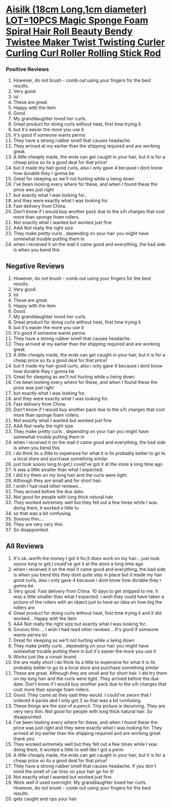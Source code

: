 # [Aisilk (18cm Long,1cm diameter) LOT&#x3D;10PCS Magic Sponge Foam Spiral Hair Roll Beauty Bendy Twistee Maker Twist Twisting Curler Curling Curl Roller Rolling Stick Rod](https://products.checkmycream.com/products/Aisilk-(18cm-Long1cm-diameter)-LOT10PCS-Magic-Sponge-Foam-Spiral-Hair-Roll-Beauty-Bendy-Twistee-Maker-Twist-Twisting-Curler-Curling-Curl-Roller-Rolling-Stick-Rod.html)

### Positive Reviews

<ol>
      <li>However, do not brush - comb out using your fingers for the best results.</li>
      <li>Very good.</li>
      <li>lol</li>
      <li>These are great.</li>
      <li>Happy with the item</li>
      <li>Good.</li>
      <li>My granddaughter loved her curls.  </li>
      <li>Great product for doing curls without heat, first time trying it</li>
      <li>but it&#x27;s easier the more you use it</li>
      <li>It&#x27;s good if someone wants perms</li>
      <li>They have a strong rubber smell that causes headache.</li>
      <li>They arrived at my earlier than the shipping required and are working great.  </li>
      <li>A little cheaply made, the ends can get caught in your hair, but it is for a cheap price so its a good deal for that price!</li>
      <li>but it made my hair good curls, also i only gave 4 because i dont know how durable they r gonna be</li>
      <li>Great for sleeping as we&#x27;ll not hurting while u lieing down</li>
      <li>I&#x27;ve been looking every where for these, and when I found these the price was just right</li>
      <li>but exactly what I was looking for..</li>
      <li>and they were exactly what I was looking for.</li>
      <li>Fast delivery from China.</li>
      <li>Don&#x27;t know if I would buy another pack due to the s/h charges that cost more than sponge foam rollers.</li>
      <li>Not exactly what I wanted but worked just fine</li>
      <li>AAA Not really the right size</li>
      <li>They make pretty curls , depending on your hair you might have somewhat trouble putting them in</li>
      <li>when i received it on the mail it came good and everything, the bad side is when you bend this</li>
</ol>


<h2>Negative Reviews</h2>
<ol>
<li> However, do not brush - comb out using your fingers for the best results.</li>
<li> Very good.</li>
<li> lol</li>
<li> These are great.</li>
<li> Happy with the item</li>
<li> Good.</li>
<li> My granddaughter loved her curls.  </li>
<li> Great product for doing curls without heat, first time trying it</li>
<li> but it&#x27;s easier the more you use it</li>
<li> It&#x27;s good if someone wants perms</li>
<li> They have a strong rubber smell that causes headache.</li>
<li> They arrived at my earlier than the shipping required and are working great.  </li>
<li> A little cheaply made, the ends can get caught in your hair, but it is for a cheap price so its a good deal for that price!</li>
<li> but it made my hair good curls, also i only gave 4 because i dont know how durable they r gonna be</li>
<li> Great for sleeping as we&#x27;ll not hurting while u lieing down</li>
<li> I&#x27;ve been looking every where for these, and when I found these the price was just right</li>
<li> but exactly what I was looking for..</li>
<li> and they were exactly what I was looking for.</li>
<li> Fast delivery from China.</li>
<li> Don&#x27;t know if I would buy another pack due to the s/h charges that cost more than sponge foam rollers.</li>
<li> Not exactly what I wanted but worked just fine</li>
<li> AAA Not really the right size</li>
<li> They make pretty curls , depending on your hair you might have somewhat trouble putting them in</li>
<li> when i received it on the mail it came good and everything, the bad side is when you bend this</li>
<li> i do think its a little to expensive for what it is its probably better to go to a local store and purchase something similar</li>
<li> just took soooo long to get,I could&#x27;ve got it at the store a long time ago</li>
<li> It was a little smaller than what I expected.</li>
<li> I did try them on my long hair and the curls were tight.</li>
<li> Although they are small and for short hair.</li>
<li> I wish I had read other reviews ..</li>
<li> They arrived before the due date.</li>
<li> Not good for people with long thick natural hair.</li>
<li> They worked extremely well but they fell out a few times while I was doing them, it worked a little to</li>
<li> so that was a bit confusing.</li>
<li> Sooooo thin....</li>
<li> They are very very thin.</li>
<li> So disappointed.</li>
</ol>

<h2>All Reviews</h2>

<ol>
    <li> It&#x27;s ok..worth the money I got it for,it does work on my hair....just took soooo long to get,I could&#x27;ve got it at the store a long time ago</li>
    <li> when i received it on the mail it came good and everything, the bad side is when you bend this they dont quite stay in place but it made my hair good curls, also i only gave 4 because i dont know how durable they r gonna be</li>
    <li> Very good. Fast delivery from China. 10 days to get shipped to me. It was a little smaller than what I expected. I wish they could have taken a picture of the rollers with an object just to have an idea on how big the rollers are</li>
    <li> Great product for doing curls without heat, first time trying it and it did worked .. Happy with the item</li>
    <li> AAA Not really the right size but exactly what I was looking for..</li>
    <li> Sooooo thin.... I wish I had read other reviews .. It&#x27;s good if someone wants perms lol</li>
    <li> Great for sleeping as we&#x27;ll not hurting while u lieing down</li>
    <li> They make pretty curls , depending on your hair you might have somewhat trouble putting them in but it&#x27;s easier the more you use it</li>
    <li> Works just like a conair brand</li>
    <li> the are really short i do think its a little to expensive for what it is its probably better to go to a local store and purchase something similar</li>
    <li> These are great. Although they are small and for short hair. I did try them on my long hair and the curls were tight. They arrived before the due date. Don&#x27;t know if I would buy another pack due to the s/h charges that cost more than sponge foam rollers.</li>
    <li> Good. They came as they said they would. I could&#x27;ve sworn that I ordered 4 packs abd I only got 3 so that was a bit confusing.</li>
    <li> These things are the size of a pencil. This picture is deceiving. They are very very thin. Not good for people with long thick natural hair. So disappointed.</li>
    <li> I&#x27;ve been looking every where for these, and when I found these the price was just right and they were exactly what I was looking for. They arrived at my earlier than the shipping required and are working great.  thank you</li>
    <li> They worked extremely well but they fell out a few times while I was doing them, it worked a little to well like I got a perm</li>
    <li> A little cheaply made, the ends can get caught in your hair, but it is for a cheap price so its a good deal for that price!</li>
    <li> They have a strong rubber smell that causes headache. If you don&#x27;t mind the smell of car tires on your hair go for it!</li>
    <li> Not exactly what I wanted but worked just fine</li>
    <li> Work well if used overnight.  My granddaughter loved her curls.  However, do not brush - comb out using your fingers for the best results.</li>
    <li> gets caught and rips your hair</li>
</ol>




